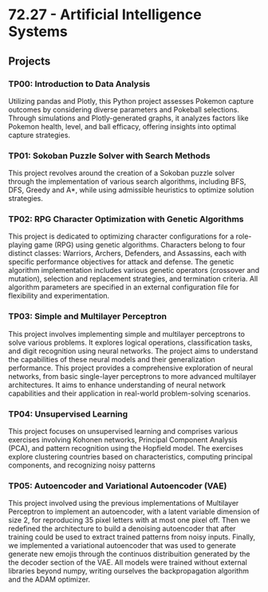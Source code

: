 # 72.27 - Artificial Intelligence Systems

## Projects
### TP00: Introduction to Data Analysis
Utilizing pandas and Plotly, this Python project assesses Pokemon capture outcomes by considering diverse parameters and Pokeball selections. Through simulations and Plotly-generated graphs, it analyzes factors like Pokemon health, level, and ball efficacy, offering insights into optimal capture strategies.

### TP01: Sokoban Puzzle Solver with Search Methods
This project revolves around the creation of a Sokoban puzzle solver through the implementation of various search algorithms, including BFS, DFS, Greedy and A*, while using admissible heuristics to optimize solution strategies.

### TP02: RPG Character Optimization with Genetic Algorithms
This project is dedicated to optimizing character configurations for a role-playing game (RPG) using genetic algorithms. Characters belong to four distinct classes: Warriors, Archers, Defenders, and Assassins, each with specific performance objectives for attack and defense.
The genetic algorithm implementation includes various genetic operators (crossover and mutation), selection and replacement strategies, and termination criteria. All algorithm parameters are specified in an external configuration file for flexibility and experimentation.

### TP03: Simple and Multilayer Perceptron
This project involves implementing simple and multilayer perceptrons to solve various problems. It explores logical operations, classification tasks, and digit recognition using neural networks. The project aims to understand the capabilities of these neural models and their generalization performance.
This project provides a comprehensive exploration of neural networks, from basic single-layer perceptrons to more advanced multilayer architectures. It aims to enhance understanding of neural network capabilities and their application in real-world problem-solving scenarios.

### TP04: Unsupervised Learning
This project focuses on unsupervised learning and comprises various exercises involving Kohonen networks, Principal Component Analysis (PCA), and pattern recognition using the Hopfield model.
The exercises explore clustering countries based on characteristics, computing principal components, and recognizing noisy patterns

### TP05: Autoencoder and Variational Autoencoder (VAE)
This project involved using the previous implementations of Multilayer Perceptron to implement an autoencoder, with a latent variable dimension of size 2, for reproducing 35 pixel letters with at most one pixel off. Then we redefined the architecture to build a denoising autoencoder that after training could be used to extract trained patterns from noisy inputs. Finally, we implemented a variational autoencoder that was used to generate generate new emojis through the continuos distribuition generated by the the decoder section of the VAE. All models were trained without external libraries beyond numpy, writing ourselves the backpropagation algorithm and the ADAM optimizer.
